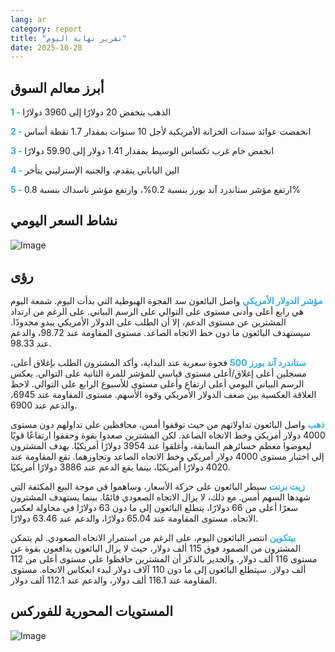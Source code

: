 ```yaml
---
lang: ar
category: report
title: "تقرير نهاية اليوم"
date: 2025-10-28
---
```



<h2>أبرز معالم السوق</h2>
<strong style="color: #2caef7;">1 - </strong> الذهب ينخفض 20 دولارًا إلى 3960 دولارًا

<strong style="color: #2caef7;">2 - </strong> انخفضت عوائد سندات الخزانة الأمريكية لأجل 10 سنوات بمقدار 1.7 نقطة أساس

<strong style="color: #2caef7;">3 - </strong> انخفض خام غرب تكساس الوسيط بمقدار 1.41 دولار إلى 59.90 دولارًا

<strong style="color: #2caef7;">4 - </strong> الين الياباني يتقدم، والجنيه الإسترليني يتأخر

<strong style="color: #2caef7;">5 - </strong> ارتفع مؤشر ستاندرد آند بورز بنسبة 0.2%، وارتفع مؤشر ناسداك بنسبة 0.8%



<h2>نشاط السعر اليومي</h2>
<img src="https://markleighedu.github.io/img/Oct-2025/28-Oct-2025/price.jpg" alt="Image"/>

<h2>رؤى</h2>
<strong style="color: #2caef7;">مؤشر الدولار الأمريكي</strong> واصل البائعون سد الفجوة الهبوطية التي بدأت اليوم. شمعة اليوم هي رابع أعلى وأدنى مستوى على التوالي على الرسم البياني. على الرغم من ارتداد المشترين عن مستوى الدعم، إلا أن الطلب على الدولار الأمريكي يبدو محدودًا. سيستهدف البائعون ما دون خط الاتجاه الصاعد. مستوى المقاومة عند 98.72، والدعم عند 98.33.

<strong style="color: #2caef7;">ستاندرد آند بورز 500</strong> فجوة سعرية عند البداية، وأكد المشترون الطلب بإغلاق أعلى، مسجلين أعلى إغلاق/أعلى مستوى قياسي للمؤشر للمرة الثانية على التوالي. يعكس الرسم البياني اليومي أعلى ارتفاع وأعلى مستوى للأسبوع الرابع على التوالي. لاحظ العلاقة العكسية بين ضعف الدولار الأمريكي وقوة الأسهم. مستوى المقاومة عند 6945، والدعم عند 6900.

<strong style="color: #2caef7;">ذهب</strong> واصل البائعون تداولاتهم من حيث توقفوا أمس، محافظين على تداولهم دون مستوى 4000 دولار أمريكي وخط الاتجاه الصاعد. لكن المشترين صعدوا بقوة وحققوا ارتفاعًا قويًا ليعوضوا معظم خسائرهم السابقة، وأغلقوا عند 3954 دولارًا أمريكيًا. يهدف المشترون إلى اختبار مستوى 4000 دولار أمريكي وخط الاتجاه الصاعد وتجاوزهما. تقع المقاومة عند 4020 دولارًا أمريكيًا، بينما يقع الدعم عند 3886 دولارًا أمريكيًا.

<strong style="color: #2caef7;">زيت برنت</strong> سيطر البائعون على حركة الأسعار، وساهموا في موجة البيع المكثفة التي شهدها السهم أمس. مع ذلك، لا يزال الاتجاه الصعودي قائمًا. بينما يستهدف المشترون سعرًا أعلى من 66 دولارًا، يتطلع البائعون إلى ما دون 63 دولارًا في محاولة لعكس الاتجاه. مستوى المقاومة عند 65.04 دولارًا، والدعم عند 63.46 دولارًا.

<strong style="color: #2caef7;">بيتكوين</strong> انتصر البائعون اليوم، على الرغم من استمرار الاتجاه الصعودي. لم يتمكن المشترون من الصمود فوق 115 ألف دولار، حيث لا يزال البائعون يدافعون بقوة عن مستوى 116 ألف دولار. والجدير بالذكر أن المشترين حافظوا على مستوى أعلى من 112 ألف دولار. سيتطلع البائعون إلى ما دون 110 آلاف دولار لبدء انعكاس الاتجاه. مستوى المقاومة عند 116.1 ألف دولار، والدعم عند 112.1 ألف دولار.



<h2>المستويات المحورية للفوركس</h2>
<img src="https://markleighedu.github.io/img/Oct-2025/28-Oct-2025/pivot.jpg" alt="Image"/>
